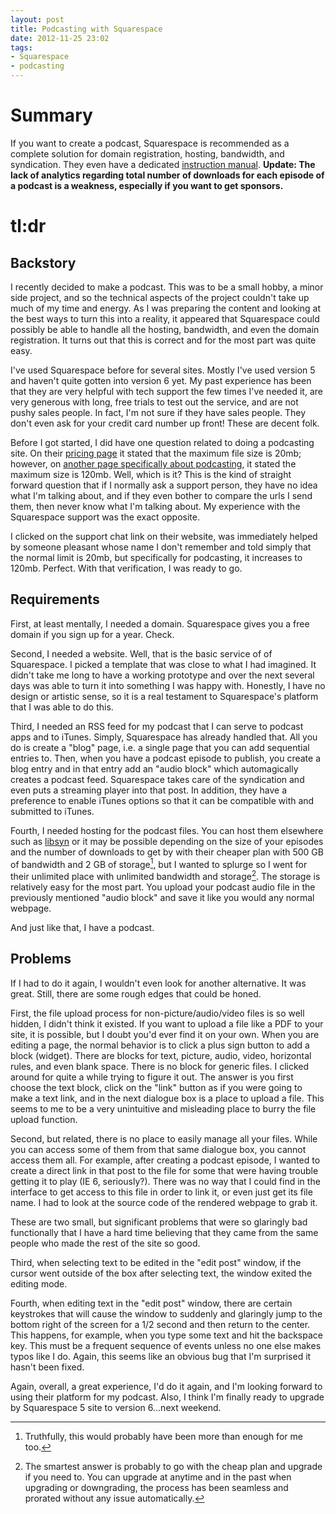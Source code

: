 ```yaml
---
layout: post
title: Podcasting with Squarespace
date: 2012-11-25 23:02  
tags:
- Squarespace
- podcasting
---
```


# Summary
If you want to create a podcast, Squarespace is recommended as a complete solution for domain registration, hosting, bandwidth, and syndication. They even have a dedicated [instruction manual][squarespace]. **Update: The lack of analytics regarding total number of downloads for each episode of a podcast is a weakness, especially if you want to get sponsors.**

# tl:dr

## Backstory
I recently decided to make a podcast. This was to be a small hobby, a minor side project, and so the technical aspects of the project couldn't take up much of my time and energy. As I was preparing the content and looking at the best ways to turn this into a reality, it appeared that Squarespace could possibly be able to handle all the hosting, bandwidth, and even the domain registration. It turns out that this is correct and for the most part was quite easy.

I've used Squarespace before for several sites. Mostly I've used version 5 and haven't quite gotten into version 6 yet. My past experience has been that they are very helpful with tech support the few times I've needed it, are very generous with long, free trials to test out the service, and are not pushy sales people. In fact, I'm not sure if they have sales people. They don't even ask for your credit card number up front! These are decent folk.

Before I got started, I did have one question related to doing a podcasting site. On their [pricing page][squarespace 2] it stated that the maximum file size is 20mb; however, on [another page specifically about podcasting][squarespace], it stated the maximum size is 120mb. Well, which is it? This is the kind of straight forward question that if I normally ask a support person, they have no idea what I'm talking about, and if they even bother to compare the urls I send them, then never know what I'm talking about. My experience with the Squarespace support was the exact opposite. 

I clicked on the support chat link on their website, was immediately helped by someone pleasant whose name I don't remember and told simply that the normal limit is 20mb, but specifically for podcasting, it increases to 120mb. Perfect. With that verification, I was ready to go.

## Requirements
First, at least mentally, I needed a domain. Squarespace gives you a free domain if you sign up for a year. Check.

Second, I needed a website. Well, that is the basic service of of Squarespace. I picked a template that was close to what I had imagined. It didn't take me long to have a working prototype and over the next several days was able to turn it into something I was happy with. Honestly, I have no design or artistic sense, so it is a real testament to Squarespace's platform that I was able to do this.

Third, I needed an RSS feed for my podcast that I can serve to podcast apps and to iTunes. Simply, Squarespace has already handled that. All you do is create a "blog" page, i.e. a single page that you can add sequential entries to. Then, when you have a podcast episode to publish, you create a blog entry and in that entry add an "audio block" which automagically creates a podcast feed. Squarespace takes care of the syndication and even puts a streaming player into that post. In addition, they have a preference to enable iTunes options so that it can be compatible  with and submitted to iTunes.

Fourth, I needed hosting for the podcast files. You can host them elsewhere such as [libsyn][libsyn] or it may be possible depending on the size of your episodes and the number of downloads to get by with their cheaper plan with 500 GB of bandwidth and 2 GB of storage[^121125232343], but I wanted to splurge so I went for their unlimited place with unlimited bandwidth and storage[^121125235024]. The storage is relatively easy for the most part. You upload your podcast audio file in the previously mentioned "audio block" and save it like you would any normal webpage.  

And just like that, I have a podcast.

## Problems
If I had to do it again, I wouldn't even look for another alternative. It was great. Still, there are some rough edges that could be honed.

First, the file upload process for non-picture/audio/video files is so well hidden, I didn't think it existed. If you want to upload a file like a PDF to your site, it is possible, but I doubt you'd ever find it on your own. When you are editing a page, the normal behavior is to click a plus sign button to add a block (widget). There are blocks for text, picture, audio, video, horizontal rules, and even blank space. There is no block for generic files. I clicked around for quite a while trying to figure it out. The answer is you first choose the text block, click on the "link" button as if you were going to make a text link, and in the next dialogue box is a place to upload a file. This seems to me to be a very unintuitive and misleading place to burry the file upload function. 

Second, but related, there is no place to easily manage all your files. While you can access some of them from that same dialogue box, you cannot access them all. For example, after creating a podcast episode, I wanted to create a direct link in that post to the file for some that were having trouble getting it to play (IE 6, seriously?). There was no way that I could find in the interface to get access to this file in order to link it, or even just get its file name. I had to look at the source code of the rendered webpage to grab it.

These are two small, but significant problems that were so glaringly bad functionally that I have a hard time believing that they came from the same people who made the rest of the site so good.

Third, when selecting text to be edited in the "edit post" window, if the cursor went outside of the box after selecting text, the window exited the editing mode. 

Fourth, when editing text in the "edit post" window, there are certain keystrokes that will cause the window to suddenly and glaringly jump to the bottom right of the screen for a 1/2 second and then return to the center. This happens, for example, when you type some text and hit the backspace key. This must be a frequent sequence of events unless no one else makes typos like I do. Again, this seems like an obvious bug that I'm surprised it hasn't been fixed. 

Again, overall, a great experience, I'd do it again, and I'm looking forward to using their platform for my podcast. Also, I think I'm finally ready to upgrade by Squarespace 5 site to version 6…next weekend.

[libsyn]: http://libsyn.com
[squarespace]: http://help.squarespace.com/customer/portal/articles/637686-podcasting-with-squarespace
[squarespace 2]: http://www.squarespace.com/pricing/

[^121125232343]: Truthfully, this would probably have been more than enough for me too.

[^121125235024]: The smartest answer is probably to go with the cheap plan and upgrade if you need to. You can upgrade at anytime and in the past when upgrading or downgrading, the process has been seamless and prorated without any issue automatically.